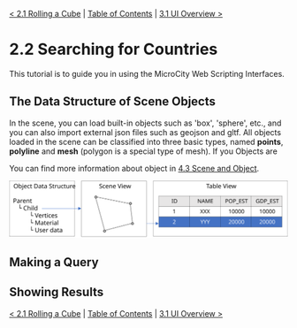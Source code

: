 [< 2.1 Rolling a Cube](2.1_rolling_a_cube.md) | [Table of Contents](readme.md) | [3.1 UI Overview >](3.1_ui_overview.md)

# 2.2 Searching for Countries
This tutorial is to guide you in using the MicroCity Web Scripting Interfaces. 

## The Data Structure of Scene Objects
In the scene, you can load built-in objects such as 'box', 'sphere', etc., and you can also import external json files such as geojson and gltf. All objects loaded in the scene can be classified into three basic types, named **points**, **polyline** and **mesh** (polygon is a special type of mesh). If you Objects are 

You can find more information about object in [4.3 Scene and Object](4.3_scene_and_object.md). 

<img src="./img/data_structure.svg" width="640">

## Making a Query

## Showing Results


[< 2.1 Rolling a Cube](2.1_rolling_a_cube.md) | [Table of Contents](readme.md) | [3.1 UI Overview >](3.1_ui_overview.md)